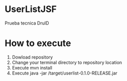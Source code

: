 # UserListJSF
Prueba tecnica DruID

# How to execute

1. Dowload repository
2. Change your terminal directory to repository location
3. Execute mvn install
4. Execute java -jar /target/userlist-0.1.0-RELEASE.jar

